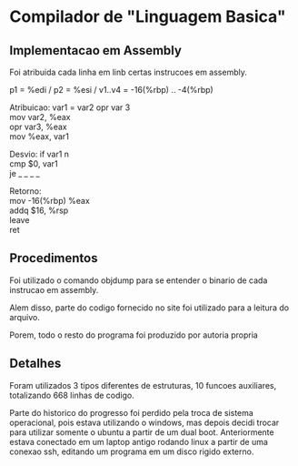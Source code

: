 # Compilador de "Linguagem Basica"

## Implementacao em Assembly

Foi atribuida cada linha em linb certas instrucoes em assembly.

p1 = %edi / p2 = %esi / v1..v4 = -16(%rbp) .. -4(%rbp)

Atribuicao: var1 = var2 opr var 3    
	mov  var2, %eax    
	opr  var3, %eax    
	mov  %eax, var1    

Desvio: if var1 n    
	cmp  $0, var1    
	je  _ _ _ _    

Retorno:    
	mov  -16(%rbp) %eax    
	addq $16, %rsp    
	leave    
	ret    

## Procedimentos

Foi utilizado o comando objdump para se entender o binario de cada instrucao em assembly.

Alem disso, parte do codigo fornecido no site foi utilizado para a leitura do arquivo.

Porem, todo o resto do programa foi produzido por autoria propria

## Detalhes

Foram utilizados 3 tipos diferentes de estruturas, 10 funcoes auxiliares, totalizando 668 linhas de codigo.

Parte do historico do progresso foi perdido pela troca de sistema operacional, pois estava utilizando o windows,
mas depois decidi trocar para utilizar somente o ubuntu a partir de um dual boot. Anteriormente estava conectado
em um laptop antigo rodando linux a partir de uma conexao ssh, editando um programa em um disco rigido externo.
